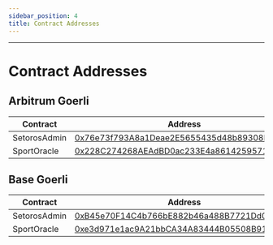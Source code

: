 ```yaml
---
sidebar_position: 4
title: Contract Addresses
---
```


<head>
    <title>Documentation | Contract Addresses</title>
    <meta name="title" property="og:title" content="Documentation | Contract Addresses" />
    <meta name="description" content="Documentation | Contract Addresses" />
    <meta name="description" property="og:description" content="Documentation | Contract Addresses" />
    <meta name="image" property="og:image" content="https://i.imgur.com/HE5eURN.png" />
    <meta name="twitter:title" content="Setoros Protocol" />
    <meta name="twitter:description" content="Documentation | Contract Addresses" />
    <meta name="twitter:image" content="https://i.imgur.com/HE5eURN.png"/>
    <meta name="twitter:card" content="summary_large_image" />
    <meta name="twitter:site" content="@setoros" />
</head>

---

# Contract Addresses

## Arbitrum Goerli
| Contract | Address |
| -------- | ------- |
| SetorosAdmin | [0x76e73f793A8a1Deae2E5655435d48b89308B26A0](https://goerli.arbiscan.io/address/0x76e73f793A8a1Deae2E5655435d48b89308B26A0) |
| SportOracle | [0x228C274268AEAdBD0ac233E4a8614259571cD639](https://goerli.arbiscan.io/address/0x228C274268AEAdBD0ac233E4a8614259571cD639) |

## Base Goerli
| Contract | Address |
| -------- | ------- |
| SetorosAdmin | [0xB45e70F14C4b766bE882b46a488B7721Dd08821C](https://goerli.basescan.org/address/0xB45e70F14C4b766bE882b46a488B7721Dd08821C) |
| SportOracle | [0xe3d971e1ac9A21bbCA34A83444B05508B9168c90](https://goerli.basescan.org/address/0xe3d971e1ac9A21bbCA34A83444B05508B9168c90) |
